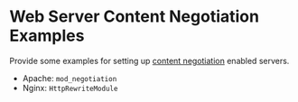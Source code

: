 Web Server Content Negotiation Examples
=======================================

Provide some examples for setting up [content negotiation][0] enabled servers.

- Apache: `mod_negotiation`
- Nginx: `HttpRewriteModule`

[0]: https://en.wikipedia.org/wiki/Content_negotiation "Content negotiation - Wikipedia, the free encyclopedia"
